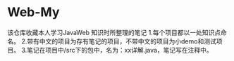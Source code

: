 # Web-My
该仓库收藏本人学习JavaWeb 知识时所整理的笔记
1.每个项目都以一处知识点命名。
2.带有中文的项目为存有笔记的项目，不带中文的项目为小demo和测试项目。
3.笔记在项目中/src下的包中，名为：xx详解.java，笔记写在注释中。
